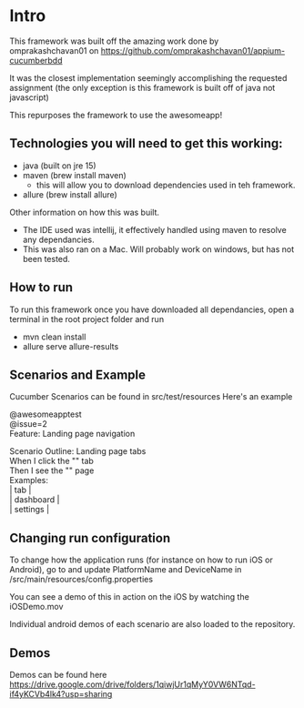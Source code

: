 # Intro
This framework was built off the amazing work done by omprakashchavan01 on https://github.com/omprakashchavan01/appium-cucumberbdd

It was the closest implementation seemingly accomplishing the requested assignment (the only exception is this framework is built off of java not javascript)

This repurposes the framework to use the awesomeapp!

## Technologies you will need to get this working:

- java (built on jre 15)
- maven (brew install maven)
    - this will allow you to download dependencies used in teh framework.
- allure (brew install allure)

Other information on how this was built. 
- The IDE used was intellij, it effectively handled using maven to resolve any dependancies. 
- This was also ran on a Mac. Will probably work on windows, but has not been tested. 

## How to run
To run this framework once you have downloaded all dependancies, open a terminal in the root project folder and run 

- mvn clean install
- allure serve allure-results

## Scenarios and Example
Cucumber Scenarios can be found in src/test/resources
Here's an example

@awesomeapptest\
@issue=2\
Feature: Landing page navigation

Scenario Outline: Landing page tabs \
When I click the "<tab>" tab\
Then I see the "<tab>" page\
Examples:\
| tab |\
| dashboard |\
| settings  |

## Changing run configuration
To change how the application runs (for instance on how to run iOS or Android), go to and update PlatformName and DeviceName in /src/main/resources/config.properties

You can see a demo of this in action on the iOS by watching the iOSDemo.mov

Individual android demos of each scenario are also loaded to the repository. 

## Demos
Demos can be found here https://drive.google.com/drive/folders/1qiwjUr1qMyY0VW6NTqd-if4yKCVb4lk4?usp=sharing